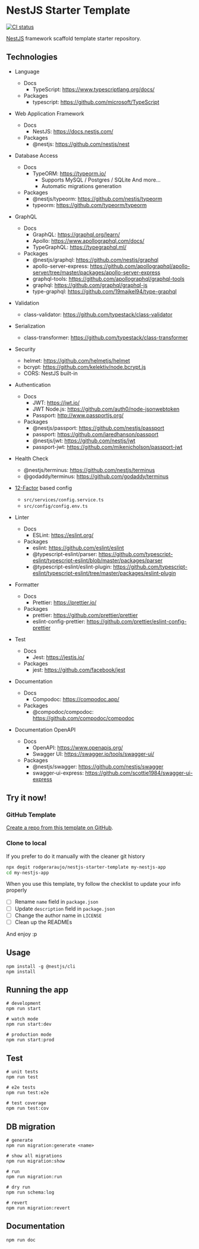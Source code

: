# NestJS Starter Template

[![CI status](https://github.com/rodgeraraujo/nestjs-starter-template/workflows/ci/badge.svg)](https://github.com/rodgeraraujo/nestjs-starter/actions)

[NestJS](https://github.com/nestjs/nest) framework scaffold template starter repository.

## Technologies

- Language

  - Docs
    - TypeScript: <https://www.typescriptlang.org/docs/>
  - Packages
    - typescript: <https://github.com/microsoft/TypeScript>

- Web Application Framework

  - Docs
    - NestJS: <https://docs.nestjs.com/>
  - Packages
    - @nestjs: <https://github.com/nestjs/nest>

- Database Access

  - Docs
    - TypeORM: <https://typeorm.io/>
      - Supports MySQL / Postgres / SQLite And more...
      - Automatic migrations generation
  - Packages
    - @nestjs/typeorm: <https://github.com/nestjs/typeorm>
    - typeorm: <https://github.com/typeorm/typeorm>

- GraphQL

  - Docs
    - GraphQL: <https://graphql.org/learn/>
    - Apollo: <https://www.apollographql.com/docs/>
    - TypeGraphQL: <https://typegraphql.ml/>
  - Packages
    - @nestjs/graphql: <https://github.com/nestjs/graphql>
    - apollo-server-express: <https://github.com/apollographql/apollo-server/tree/master/packages/apollo-server-express>
    - graphql-tools: <https://github.com/apollographql/graphql-tools>
    - graphql: <https://github.com/graphql/graphql-js>
    - type-graphql: <https://github.com/19majkel94/type-graphql>

- Validation

  - class-validator: <https://github.com/typestack/class-validator>

- Serialization

  - class-transformer: <https://github.com/typestack/class-transformer>

- Security

  - helmet: <https://github.com/helmetjs/helmet>
  - bcrypt: <https://github.com/kelektiv/node.bcrypt.js>
  - CORS: NestJS built-in

- Authentication

  - Docs
    - JWT: <https://jwt.io/>
    - JWT Node.js: <https://github.com/auth0/node-jsonwebtoken>
    - Passport: <http://www.passportjs.org/>
  - Packages
    - @nestjs/passport: <https://github.com/nestjs/passport>
    - passport: <https://github.com/jaredhanson/passport>
    - @nestjs/jwt: <https://github.com/nestjs/jwt>
    - passport-jwt: <https://github.com/mikenicholson/passport-jwt>

- Health Check

  - @nestjs/terminus: <https://github.com/nestjs/terminus>
  - @godaddy/terminus: <https://github.com/godaddy/terminus>

- [12-Factor](https://12factor.net/config) based config

  - `src/services/config.service.ts`
  - `src/config/config.env.ts`

- Linter

  - Docs
    - ESLint: <https://eslint.org/>
  - Packages
    - eslint: <https://github.com/eslint/eslint>
    - @typescript-eslint/parser: <https://github.com/typescript-eslint/typescript-eslint/blob/master/packages/parser>
    - @typescript-eslint/eslint-plugin: <https://github.com/typescript-eslint/typescript-eslint/tree/master/packages/eslint-plugin>

- Formatter

  - Docs
    - Prettier: <https://prettier.io/>
  - Packages
    - prettier: <https://github.com/prettier/prettier>
    - eslint-config-prettier: <https://github.com/prettier/eslint-config-prettier>

- Test

  - Docs
    - Jest: <https://jestjs.io/>
  - Packages
    - jest: <https://github.com/facebook/jest>

- Documentation

  - Docs
    - Compodoc: <https://compodoc.app/>
  - Packages
    - @compodoc/compodoc: <https://github.com/compodoc/compodoc>

- Documentation OpenAPI
  - Docs
    - OpenAPI: <https://www.openapis.org/>
    - Swagger UI: <https://swagger.io/tools/swagger-ui/>
  - Packages
    - @nestjs/swagger: <https://github.com/nestjs/swagger>
    - swagger-ui-express: <https://github.com/scottie1984/swagger-ui-express>

## Try it now!

### GitHub Template

[Create a repo from this template on GitHub](https://github.com/rodgeraraujo/nestjs-starter-template/generate).

### Clone to local

If you prefer to do it manually with the cleaner git history

```bash
npx degit rodgeraraujo/nestjs-starter-template my-nestjs-app
cd my-nestjs-app
```

When you use this template, try follow the checklist to update your info properly

- [ ] Rename `name` field in `package.json`
- [ ] Update `description` field in `package.json`
- [ ] Change the author name in `LICENSE`
- [ ] Clean up the READMEs

And enjoy :p

## Usage

```shell
npm install -g @nestjs/cli
npm install
```

## Running the app

```shell
# development
npm run start

# watch mode
npm run start:dev

# production mode
npm run start:prod
```

## Test

```shell
# unit tests
npm run test

# e2e tests
npm run test:e2e

# test coverage
npm run test:cov
```

## DB migration

```shell
# generate
npm run migration:generate <name>

# show all migrations
npm run migration:show

# run
npm run migration:run

# dry run
npm run schema:log

# revert
npm run migration:revert
```

## Documentation

```shell
npm run doc
```
